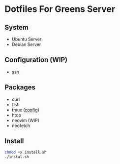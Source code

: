 # Dotfiles For Greens Server

## System

- Ubuntu Server
- Debian Server

## Configuration (WIP)

- ssh

## Packages

- curl
- fish
- tmux ([config](/.config/tmux/README.md))
- htop
- neovim (WIP)
- neofetch

## Install

```bash
chmod +x install.sh
./instal.sh
```

